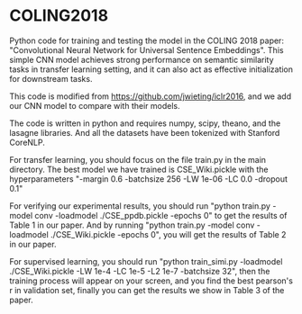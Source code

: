 # COLING2018
Python code for training and testing the model in the COLING 2018 paper: "Convolutional Neural Network for Universal Sentence Embeddings". This simple CNN model achieves strong performance on semantic similarity tasks in transfer learning setting, and it can also act as effective initialization for downstream tasks.

This code is modified from https://github.com/jwieting/iclr2016, and we add our CNN model to compare with their models.

The code is written in python and requires numpy, scipy, theano, and the lasagne libraries.
And all the datasets have been tokenized with Stanford CoreNLP.

For transfer learning, you should focus on the file train.py in the main directory.
The best model we have trained is CSE_Wiki.pickle with the hyperparameters "-margin 0.6 -batchsize 256 -LW 1e-06 -LC 0.0 -dropout 0.1"

For verifying our experimental results, you should run "python train.py -model conv -loadmodel ./CSE_ppdb.pickle -epochs 0" to get the results of Table 1 in our paper. And by running "python train.py -model conv -loadmodel ./CSE_Wiki.pickle -epochs 0", you will get the results of Table 2 in our paper.

For supervised learning, you should run "python train_simi.py -loadmodel ./CSE_Wiki.pickle -LW 1e-4 -LC 1e-5 -L2 1e-7 -batchsize 32", then the training process will appear on your screen, and you find the best pearson's r in validation set, finally you can get the results we show in Table 3 of the paper.

